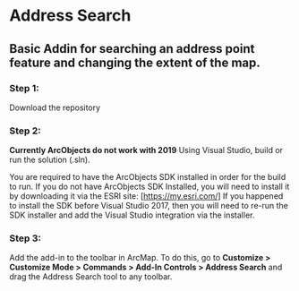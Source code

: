 # Address Search
## Basic Addin for searching an address point feature and changing the extent of the map.

### Step 1:
Download the repository

### Step 2: 
**Currently ArcObjects do not work with 2019**
Using Visual Studio, build or run the solution (.sln). 

You are required to have the ArcObjects SDK installed in order for the build to run. If you do not have ArcObjects SDK Installed, you will need to install it by downloading it via the ESRI site: [https://my.esri.com/]
If you happened to install the SDK before Visual Studio 2017, then you will need to re-run the SDK installer and add the Visual Studio integration via the installer.

### Step 3:
Add the add-in to the toolbar in ArcMap. To do this, go to __Customize > Customize Mode > Commands > Add-In Controls > Address Search__ and drag the Address Search tool to any toolbar. 
